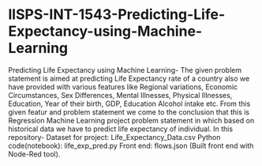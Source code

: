 # llSPS-INT-1543-Predicting-Life-Expectancy-using-Machine-Learning
Predicting Life Expectancy using Machine Learning-
	The given problem statement is aimed at predicting Life Expectancy rate of a country also we have provided with various features like Regional variations, Economic Circumstances, Sex Differences, Mental Illnesses, Physical Illnesses, Education, Year of their birth, GDP, Education Alcohol intake etc. From this given featur and problem statement we come to the conclusion that this is Regression Machine Learning project problem statement in which based on historical data we have to predict life expectancy of individual.
In this repository-
	Dataset for project: Life_Expectancy_Data.csv
	Python code(notebook): life_exp_pred.py
	Front end: flows.json (Built front end with Node-Red tool).
